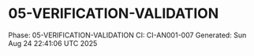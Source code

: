 # 05-VERIFICATION-VALIDATION
Phase: 05-VERIFICATION-VALIDATION
CI: CI-AN001-007
Generated: Sun Aug 24 22:41:06 UTC 2025
